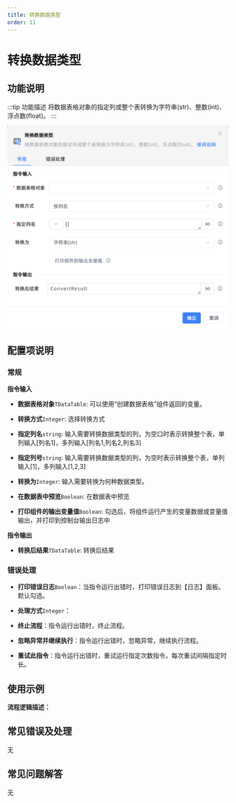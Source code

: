 ```yaml
---
title: 转换数据类型
order: 11
---
```


# 转换数据类型

## 功能说明

:::tip 功能描述
将数据表格对象的指定列或整个表转换为字符串(str)、整数(int)、浮点数(float)。
:::

![转换数据类型](../../../assets/转换数据类型_command.png)

## 配置项说明

### 常规

**指令输入**

- **数据表格对象**`TDataTable`: 可以使用“创建数据表格”组件返回的变量。

- **转换方式**`Integer`: 选择转换方式

- **指定列名**`string`: 输入需要转换数据类型的列，为空口时表示转换整个表，单列输入[列名1]，多列输入[列名1,列名2,列名3]

- **指定列号**`string`: 输入需要转换数据类型的列，为空时表示转换整个表，单列输入[1]，多列输入[1,2,3]

- **转换为**`Integer`: 输入需要转换为何种数据类型。

- **在数据表中预览**`Boolean`: 在数据表中预览

- **打印组件的输出变量值**`Boolean`: 勾选后，将组件运行产生的变量数据或变量值输出，并打印到控制台输出日志中


**指令输出**

- **转换后结果**`TDataTable`: 转换后结果

### 错误处理

- **打印错误日志**`Boolean`：当指令运行出错时，打印错误日志到【日志】面板。默认勾选。

- **处理方式**`Integer`：

 - **终止流程**：指令运行出错时，终止流程。

 - **忽略异常并继续执行**：指令运行出错时，忽略异常，继续执行流程。

 - **重试此指令**：指令运行出错时，重试运行指定次数指令，每次重试间隔指定时长。

## 使用示例

**流程逻辑描述：** 

## 常见错误及处理

无

## 常见问题解答

无

